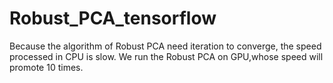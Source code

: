 # Robust_PCA_tensorflow
Because the algorithm of Robust PCA need iteration to converge, the speed processed in CPU is slow. We run the Robust PCA on GPU,whose speed will promote 10 times.
